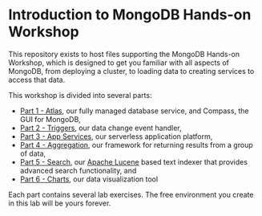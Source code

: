 # Introduction to MongoDB Hands-on Workshop

This repository exists to host files supporting the MongoDB Hands-on Workshop, which is designed to get you familiar with all aspects of MongoDB, from deploying a cluster, to loading data to creating services to access that data. 

This workshop is divided into several parts:
* [Part 1 - Atlas](http://tinyurl.com/MongoWorkshopAtlas), our fully managed database service, and Compass, the GUI for MongoDB,
* [Part 2 - Triggers](http://tinyurl.com/MongoWorkshopTriggers), our data change event handler,
* [Part 3 - App Services](http://tinyurl.com/MongoWorkshopAppServices), our serverless application platform,
* [Part 4 - Aggregation](http://tinyurl.com/MongoWorkshopAgg), our framework for returning results from a group of data,
* [Part 5 - Search](https://[bit.ly/MongoWorkshopSearch), our [Apache Lucene](https://lucene.apache.org/) based text indexer that provides advanced search functionality, and
* [Part 6 - Charts](http://tinyurl.com/MongoWorkshopCharts), our data visualization tool

Each part contains several lab exercises. The free environment you create in this lab will be yours forever.
